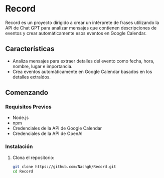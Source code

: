 # Record

Record es un proyecto dirigido a crear un intérprete de frases utilizando la API de Chat GPT para analizar mensajes que contienen descripciones de eventos y crear automáticamente esos eventos en Google Calendar.

## Características

- Analiza mensajes para extraer detalles del evento como fecha, hora, nombre, lugar e importancia.
- Crea eventos automáticamente en Google Calendar basados en los detalles extraídos.

## Comenzando

### Requisitos Previos

- Node.js
- npm
- Credenciales de la API de Google Calendar
- Credenciales de la API de OpenAI

### Instalación

1. Clona el repositorio:
   ```bash
   git clone https://github.com/Nachgh/Record.git
   cd Record
